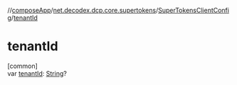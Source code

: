 //[composeApp](../../../index.md)/[net.decodex.dcp.core.supertokens](../index.md)/[SuperTokensClientConfig](index.md)/[tenantId](tenant-id.md)

# tenantId

[common]\
var [tenantId](tenant-id.md): [String](https://kotlinlang.org/api/latest/jvm/stdlib/kotlin/-string/index.html)?
